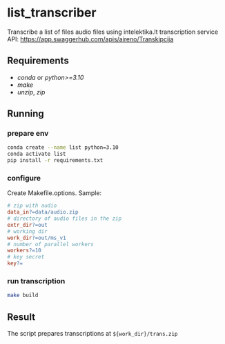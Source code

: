 # list_transcriber
Transcribe a list of files audio files using intelektika.lt transcription service
API: https://app.swaggerhub.com/apis/aireno/Transkipcija


## Requirements

- *conda* or *python>=3.10*
- *make*
- *unzip*, *zip*

## Running

### prepare env

```bash
conda create --name list python=3.10
conda activate list
pip install -r requirements.txt
```

### configure

Create Makefile.options. Sample:

```Makefile
# zip with audio
data_in?=data/audio.zip
# directory of audio files in the zip
extr_dir?=out
# working dir
work_dir?=out/ms_v1
# number of parallel workers
workers?=10
# key secret
key?=
```

### run transcription

```bash
make build
```

## Result

The script prepares transcriptions at `${work_dir}/trans.zip`
```
